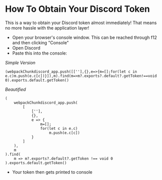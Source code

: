 # How To Obtain Your Discord Token
This is a way to obtain your Discord token almost immediately! That means no more hassle with the application layer!

- Open your browser's console window. This can be reached through f12 and then clicking "Console"
- Open Discord
- Paste this into the console:

*Simple Version*
```
(webpackChunkdiscord_app.push([[''],{},e=>{m=[];for(let c in e.c)m.push(e.c[c])}]),m).find(m=>m?.exports?.default?.getToken!==void 0).exports.default.getToken()
```
*Beautified*
```
(
    webpackChunkdiscord_app.push(
        [
            [''],
            {},
            e => {
                m=[];
                for(let c in e.c)
                    m.push(e.c[c])
            }
        ]
    ),
    m
).find(
    m => m?.exports?.default?.getToken !== void 0
).exports.default.getToken()
```
- Your token then gets printed to console
